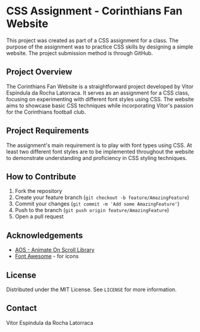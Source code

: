 # CSS Assignment - Corinthians Fan Website

This project was created as part of a CSS assignment for a class. The purpose of the assignment was to practice CSS skills by designing a simple website. The project submission method is through GitHub.

## Project Overview

The Corinthians Fan Website is a straightforward project developed by Vitor Espindula da Rocha Latorraca. It serves as an assignment for a CSS class, focusing on experimenting with different font styles using CSS. The website aims to showcase basic CSS techniques while incorporating Vitor's passion for the Corinthians football club.

## Project Requirements

The assignment's main requirement is to play with font types using CSS. At least two different font styles are to be implemented throughout the website to demonstrate understanding and proficiency in CSS styling techniques.

## How to Contribute

1. Fork the repository
2. Create your feature branch (`git checkout -b feature/AmazingFeature`)
3. Commit your changes (`git commit -m 'Add some AmazingFeature'`)
4. Push to the branch (`git push origin feature/AmazingFeature`)
5. Open a pull request

## Acknowledgements

- [AOS - Animate On Scroll Library](https://michalsnik.github.io/aos/)
- [Font Awesome](https://fontawesome.com/) - for icons

## License

Distributed under the MIT License. See `LICENSE` for more information.

## Contact

Vitor Espindula da Rocha Latorraca 
